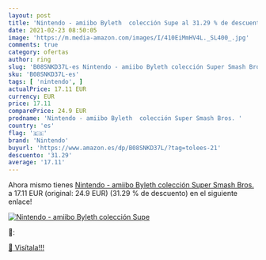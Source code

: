 ```yaml
---
layout: post
title: 'Nintendo - amiibo Byleth  colección Supe al 31.29 % de descuento'
date: 2021-02-23 08:50:05
image: 'https://m.media-amazon.com/images/I/410EiMmHV4L._SL400_.jpg'
comments: true
category: ofertas
author: ring
slug: 'B08SNKD37L-es Nintendo - amiibo Byleth colección Super Smash Bros.'
sku: 'B08SNKD37L-es'
tags: [ 'nintendo', ]
actualPrice: 17.11 EUR
currency: EUR
price: 17.11
comparePrice: 24.9 EUR
prodname: 'Nintendo - amiibo Byleth  colección Super Smash Bros. '
country: 'es'
flag: '🇪🇸'
brand: 'Nintendo'
buyurl: 'https://www.amazon.es/dp/B08SNKD37L/?tag=tolees-21'
descuento: '31.29'
average: '17.11'
---
```


Ahora mismo tienes [Nintendo - amiibo Byleth  colección Super Smash Bros. ](https://www.amazon.es/dp/B08SNKD37L/?tag=tolees-21) a 17.11 EUR (original: 24.9 EUR) (31.29 %  de descuento) en el siguiente enlace!

[![Nintendo - amiibo Byleth  colección Supe](https://m.media-amazon.com/images/I/410EiMmHV4L._SL400_.jpg)](https://www.amazon.es/dp/B08SNKD37L/?tag=tolees-21)

🔎:


[🛒 Visítala!!!](https://www.amazon.es/dp/B08SNKD37L/?tag=tolees-21)
